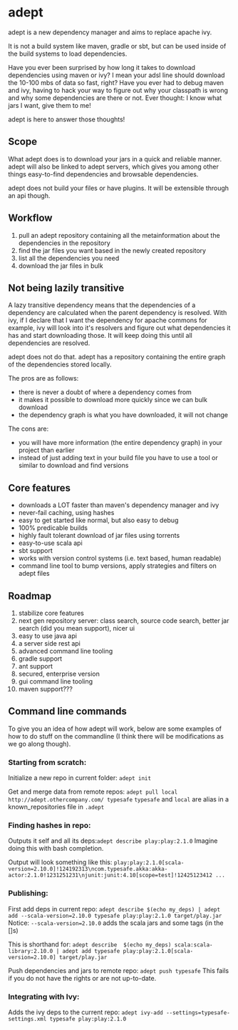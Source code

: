 # adept #

adept is a new dependency manager and aims to replace apache ivy.

It is not a build system like maven, gradle or sbt, but can be used inside of the build systems to load dependencies.

Have you ever been surprised by how long it takes to download dependencies using maven or ivy? I mean your adsl line should download the 10-100 mbs of data so fast, right?
Have you ever had to debug maven and ivy, having to hack your way to figure out why your classpath is wrong and why some dependencies are there or not.
Ever thought: I know what jars I want, give them to me!

adept is here to answer those thoughts!

## Scope ##

What adept does is to download your jars in a quick and reliable manner.
adept will also be linked to adept servers, which gives you among other things easy-to-find dependencies and browsable dependencies.

adept does not build your files or have plugins. It will be extensible through an api though.

## Workflow ##

1. pull an adept repository containing all the metainformation about the dependencies in the repository
2. find the jar files you want based in the newly created repository
3. list all the dependencies you need
4. download the jar files in bulk

## Not being lazily transitive ##

A lazy transitive dependency means that the dependencies of a dependency are calculated when the parent dependency is resolved.
With ivy, if I declare that I want the dependency for apache commons for example, ivy  will look into it's resolvers and figure out what dependencies it has and start downloading those. It will keep doing this  until all dependencies are resolved.

adept does not do that. adept has a repository containing the entire graph of the dependencies stored locally.

The pros are as follows:
- there is never a doubt of where a dependency comes from
- it makes it possible to download more quickly since we can bulk download
- the dependency graph is what you have downloaded, it will not change

The cons are:
- you will have more information (the entire dependency graph) in your project than earlier
- instead of just adding text in your build file you have to use a tool or similar to download and find versions

## Core features ##

- downloads a LOT faster than maven's dependency manager and ivy
- never-fail caching, using hashes
- easy to get started like normal, but also easy to debug
- 100% predicable builds
- highly fault tolerant download of jar files using torrents
- easy-to-use scala api
- sbt support
- works with version control systems (i.e. text based, human readable)
- command line tool to bump versions, apply strategies and filters on adept files

## Roadmap ##

1. stabilize core features
2. next gen repository server: class search, source code search, better jar search (did you mean support), nicer ui
3. easy to use java api
4. a server side rest api
5. advanced command line tooling
6. gradle support
7. ant support
8. secured, enterprise version
9. gui command line tooling
10. maven support???

## Command line commands ##
To give you an idea of how adept will work, below are some examples of how to do stuff on the commandline (I think there will be modifications as we go along though). 

### Starting from scratch: ###
Initialize a new repo in current folder: `adept init`

Get and merge data from remote repos: `adept pull local http://adept.othercompany.com/ typesafe`
`typesafe` and `local` are alias in a known_repositories file in `.adept`

### Finding hashes in repo: ###
Outputs it self and all its deps:`adept describe play:play:2.1.0`
Imagine doing this with bash completion.

Output will look something like this: `play:play:2.1.0[scala-version=2.10.0]!124192313\ncom.typesafe.akka:akka-actor:2.1.0!1231251231\njunit:junit:4.10[scope=test]!12425123412 ...`

### Publishing:  ###
First add deps in current repo: `adept describe $(echo my_deps) | adept add --scala-version=2.10.0 typesafe play:play:2.1.0 target/play.jar`
Notice: `--scala-version=2.10.0` adds the scala jars and some tags (in the []s)

This is shorthand for: `adept describe  $(echo my_deps) scala:scala-library:2.10.0 | adept add typesafe play:play:2.1.0[scala-version=2.10.0] target/play.jar`

Push dependencies and jars to remote repo: `adept push typesafe`
This fails if you do not have the rights or are not up-to-date.

### Integrating with Ivy: ### 
Adds the ivy deps to the current repo: `adept ivy-add --settings=typesafe-settings.xml typesafe play:play:2.1.0`

